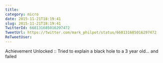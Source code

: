 ```yaml
---
title: 
category: micro
date: 2015-11-21T18:19:41
slug: 2015-11-21T18:19:41
TwitterId: 668131685016297472
TweetUrl: https://twitter.com/mark_philpot/status/668131685016297472
ReTweetUser: 
---
```


Achievement Unlocked :: Tried to explain a black hole to a 3 year old... and failed